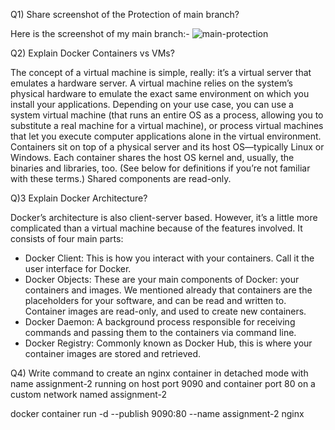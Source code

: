 Q1) Share screenshot of the Protection of main branch?

  Here is the screenshot of my main branch:-
![main-protection](https://user-images.githubusercontent.com/42357170/180658875-00b6f11b-1cfe-43e4-a7d5-e47eb2fbd3ee.png)

Q2) Explain Docker Containers vs VMs?
  
  The concept of a virtual machine is simple, really: it’s a virtual server that emulates a hardware server. A virtual machine relies on the system’s physical hardware to emulate the exact same environment on which you install your applications. Depending on your use case, you can use a system virtual machine (that runs an entire OS as a process, allowing you to substitute a real machine for a virtual machine), or process virtual machines that let you execute computer applications alone in the virtual environment.
  Containers sit on top of a physical server and its host OS—typically Linux or Windows. Each container shares the host OS kernel and, usually, the binaries and libraries, too. (See below for definitions if you’re not familiar with these terms.) Shared components are read-only.

Q)3 Explain Docker Architecture?

Docker’s architecture is also client-server based. However, it’s a little more complicated than a virtual machine because of the features involved. It consists of four main parts:

  - Docker Client: This is how you interact with your containers. Call it the user interface for Docker.
  - Docker Objects: These are your main components of Docker: your containers and images. We mentioned already that containers are the placeholders for your software, and can be read and written to. Container images are read-only, and used to create new containers.
  - Docker Daemon: A background process responsible for receiving commands and passing them to the containers via command line.
  - Docker Registry: Commonly known as Docker Hub, this is where your container images are stored and retrieved.

Q4) Write command to create an nginx container in detached mode with name assignment-2 running on host port 9090 and container port 80 on a custom network named assignment-2

docker container run -d --publish 9090:80 --name assignment-2 nginx
